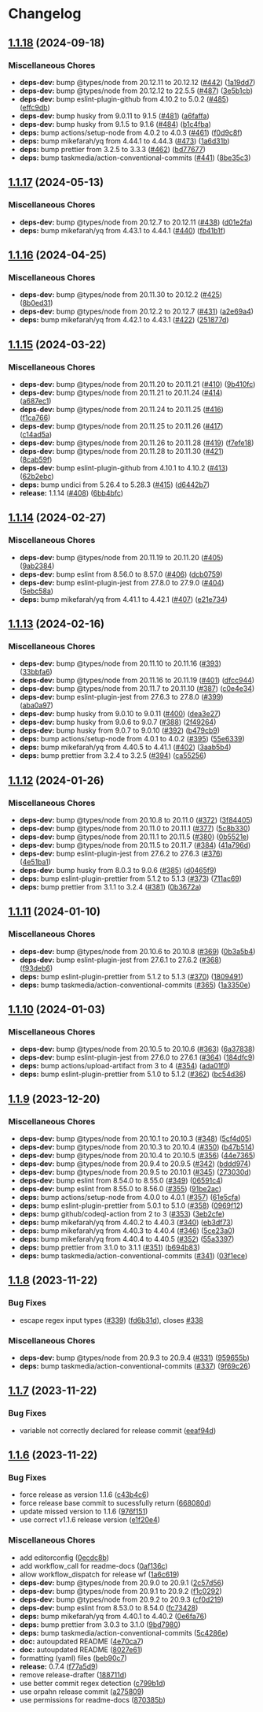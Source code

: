 # Changelog

## [1.1.18](https://github.com/taskmedia/action-conventional-commits/compare/v1.1.17...v1.1.18) (2024-09-18)


### Miscellaneous Chores

* **deps-dev:** bump @types/node from 20.12.11 to 20.12.12 ([#442](https://github.com/taskmedia/action-conventional-commits/issues/442)) ([1a19dd7](https://github.com/taskmedia/action-conventional-commits/commit/1a19dd76c487a262f04c5db781e1f743e38c237d))
* **deps-dev:** bump @types/node from 20.12.12 to 22.5.5 ([#487](https://github.com/taskmedia/action-conventional-commits/issues/487)) ([3e5b1cb](https://github.com/taskmedia/action-conventional-commits/commit/3e5b1cb70009203f5112ece6291948e60c9d9555))
* **deps-dev:** bump eslint-plugin-github from 4.10.2 to 5.0.2 ([#485](https://github.com/taskmedia/action-conventional-commits/issues/485)) ([effc9db](https://github.com/taskmedia/action-conventional-commits/commit/effc9db17fd612731011fad592b0191a2c35a255))
* **deps-dev:** bump husky from 9.0.11 to 9.1.5 ([#481](https://github.com/taskmedia/action-conventional-commits/issues/481)) ([a6faffa](https://github.com/taskmedia/action-conventional-commits/commit/a6faffa939643132f6abd62ef8f5dd1b96b4f2d0))
* **deps-dev:** bump husky from 9.1.5 to 9.1.6 ([#484](https://github.com/taskmedia/action-conventional-commits/issues/484)) ([b1c4fba](https://github.com/taskmedia/action-conventional-commits/commit/b1c4fbacc40699828f016829e00f8d00ebc2e526))
* **deps:** bump actions/setup-node from 4.0.2 to 4.0.3 ([#461](https://github.com/taskmedia/action-conventional-commits/issues/461)) ([f0d9c8f](https://github.com/taskmedia/action-conventional-commits/commit/f0d9c8f3114765216094abc4416850553987f4dd))
* **deps:** bump mikefarah/yq from 4.44.1 to 4.44.3 ([#473](https://github.com/taskmedia/action-conventional-commits/issues/473)) ([1a6d31b](https://github.com/taskmedia/action-conventional-commits/commit/1a6d31b37da97187373177ddcf07fa299d5ea9a7))
* **deps:** bump prettier from 3.2.5 to 3.3.3 ([#462](https://github.com/taskmedia/action-conventional-commits/issues/462)) ([bd77677](https://github.com/taskmedia/action-conventional-commits/commit/bd776774d7036e345f847eac2e6dff0504509023))
* **deps:** bump taskmedia/action-conventional-commits ([#441](https://github.com/taskmedia/action-conventional-commits/issues/441)) ([8be35c3](https://github.com/taskmedia/action-conventional-commits/commit/8be35c354b383fc80a45286ce4371fe5d8b2bfdb))

## [1.1.17](https://github.com/taskmedia/action-conventional-commits/compare/v1.1.16...v1.1.17) (2024-05-13)


### Miscellaneous Chores

* **deps-dev:** bump @types/node from 20.12.7 to 20.12.11 ([#438](https://github.com/taskmedia/action-conventional-commits/issues/438)) ([d01e2fa](https://github.com/taskmedia/action-conventional-commits/commit/d01e2fa852ff0c3ee53e52e397129adef6d986a4))
* **deps:** bump mikefarah/yq from 4.43.1 to 4.44.1 ([#440](https://github.com/taskmedia/action-conventional-commits/issues/440)) ([fb41b1f](https://github.com/taskmedia/action-conventional-commits/commit/fb41b1f01c55b7f2a681b49745dfbf46edca541a))

## [1.1.16](https://github.com/taskmedia/action-conventional-commits/compare/v1.1.15...v1.1.16) (2024-04-25)


### Miscellaneous Chores

* **deps-dev:** bump @types/node from 20.11.30 to 20.12.2 ([#425](https://github.com/taskmedia/action-conventional-commits/issues/425)) ([8b0ed31](https://github.com/taskmedia/action-conventional-commits/commit/8b0ed3118b233a8c386b9ebac6bf9c960ee922b1))
* **deps-dev:** bump @types/node from 20.12.2 to 20.12.7 ([#431](https://github.com/taskmedia/action-conventional-commits/issues/431)) ([a2e69a4](https://github.com/taskmedia/action-conventional-commits/commit/a2e69a4ca5ee18ca963cbeddbeea4fce834fa72d))
* **deps:** bump mikefarah/yq from 4.42.1 to 4.43.1 ([#422](https://github.com/taskmedia/action-conventional-commits/issues/422)) ([251877d](https://github.com/taskmedia/action-conventional-commits/commit/251877d715cb394254ce3daf3661befd174e062e))

## [1.1.15](https://github.com/taskmedia/action-conventional-commits/compare/v1.1.14...v1.1.15) (2024-03-22)


### Miscellaneous Chores

* **deps-dev:** bump @types/node from 20.11.20 to 20.11.21 ([#410](https://github.com/taskmedia/action-conventional-commits/issues/410)) ([9b410fc](https://github.com/taskmedia/action-conventional-commits/commit/9b410fcc59d08fd715a25206be3d5b140f0e9cde))
* **deps-dev:** bump @types/node from 20.11.21 to 20.11.24 ([#414](https://github.com/taskmedia/action-conventional-commits/issues/414)) ([a687ec1](https://github.com/taskmedia/action-conventional-commits/commit/a687ec1772ecc0eb36c04843fd183f846675c6e0))
* **deps-dev:** bump @types/node from 20.11.24 to 20.11.25 ([#416](https://github.com/taskmedia/action-conventional-commits/issues/416)) ([f1ca766](https://github.com/taskmedia/action-conventional-commits/commit/f1ca766cf3e7db63b637393e724ab2abc7856bb5))
* **deps-dev:** bump @types/node from 20.11.25 to 20.11.26 ([#417](https://github.com/taskmedia/action-conventional-commits/issues/417)) ([c14ad5a](https://github.com/taskmedia/action-conventional-commits/commit/c14ad5a3b630dc0cf06ca174e45584d0235c6cd5))
* **deps-dev:** bump @types/node from 20.11.26 to 20.11.28 ([#419](https://github.com/taskmedia/action-conventional-commits/issues/419)) ([f7efe18](https://github.com/taskmedia/action-conventional-commits/commit/f7efe1823fe20655c116e1f2eac7c11dda5a5bbb))
* **deps-dev:** bump @types/node from 20.11.28 to 20.11.30 ([#421](https://github.com/taskmedia/action-conventional-commits/issues/421)) ([8cab59f](https://github.com/taskmedia/action-conventional-commits/commit/8cab59fd8e65e0f6c99743b460417c206e15d7e2))
* **deps-dev:** bump eslint-plugin-github from 4.10.1 to 4.10.2 ([#413](https://github.com/taskmedia/action-conventional-commits/issues/413)) ([62b2ebc](https://github.com/taskmedia/action-conventional-commits/commit/62b2ebc978e6b4a5d01bef5f39dc0134970c0a33))
* **deps:** bump undici from 5.26.4 to 5.28.3 ([#415](https://github.com/taskmedia/action-conventional-commits/issues/415)) ([d6442b7](https://github.com/taskmedia/action-conventional-commits/commit/d6442b727b5cf7f6183bebe5c10f3b6d9d6e8eec))
* **release:** 1.1.14 ([#408](https://github.com/taskmedia/action-conventional-commits/issues/408)) ([6bb4bfc](https://github.com/taskmedia/action-conventional-commits/commit/6bb4bfcf45a940186e8436b8a0465d4d3361a55f))

## [1.1.14](https://github.com/taskmedia/action-conventional-commits/compare/v1.1.13...v1.1.14) (2024-02-27)


### Miscellaneous Chores

* **deps-dev:** bump @types/node from 20.11.19 to 20.11.20 ([#405](https://github.com/taskmedia/action-conventional-commits/issues/405)) ([9ab2384](https://github.com/taskmedia/action-conventional-commits/commit/9ab2384b36a2b4e7f92e7b4f192b81ab81c955c5))
* **deps-dev:** bump eslint from 8.56.0 to 8.57.0 ([#406](https://github.com/taskmedia/action-conventional-commits/issues/406)) ([dcb0759](https://github.com/taskmedia/action-conventional-commits/commit/dcb0759ae49ee83f23c43f628927cf9816346e1b))
* **deps-dev:** bump eslint-plugin-jest from 27.8.0 to 27.9.0 ([#404](https://github.com/taskmedia/action-conventional-commits/issues/404)) ([5ebc58a](https://github.com/taskmedia/action-conventional-commits/commit/5ebc58a35636a57c84fe1b0a2816dfc5ab1a4430))
* **deps:** bump mikefarah/yq from 4.41.1 to 4.42.1 ([#407](https://github.com/taskmedia/action-conventional-commits/issues/407)) ([e21e734](https://github.com/taskmedia/action-conventional-commits/commit/e21e734dadafd9be74c2e4848a178cb779a9ad50))

## [1.1.13](https://github.com/taskmedia/action-conventional-commits/compare/v1.1.12...v1.1.13) (2024-02-16)


### Miscellaneous Chores

* **deps-dev:** bump @types/node from 20.11.10 to 20.11.16 ([#393](https://github.com/taskmedia/action-conventional-commits/issues/393)) ([33bbfa6](https://github.com/taskmedia/action-conventional-commits/commit/33bbfa602fd660349b7d957136bffafacd828d51))
* **deps-dev:** bump @types/node from 20.11.16 to 20.11.19 ([#401](https://github.com/taskmedia/action-conventional-commits/issues/401)) ([dfcc944](https://github.com/taskmedia/action-conventional-commits/commit/dfcc944194c3014c9c6329e83da2d4a2b3733653))
* **deps-dev:** bump @types/node from 20.11.7 to 20.11.10 ([#387](https://github.com/taskmedia/action-conventional-commits/issues/387)) ([c0e4e34](https://github.com/taskmedia/action-conventional-commits/commit/c0e4e34232521c2f63d09f6c43ac32ecf938f10e))
* **deps-dev:** bump eslint-plugin-jest from 27.6.3 to 27.8.0 ([#399](https://github.com/taskmedia/action-conventional-commits/issues/399)) ([aba0a97](https://github.com/taskmedia/action-conventional-commits/commit/aba0a9710b30057a7bd8257cf3e598b617833cde))
* **deps-dev:** bump husky from 9.0.10 to 9.0.11 ([#400](https://github.com/taskmedia/action-conventional-commits/issues/400)) ([dea3e27](https://github.com/taskmedia/action-conventional-commits/commit/dea3e2741b541a0606694efab946f1cce65bed7f))
* **deps-dev:** bump husky from 9.0.6 to 9.0.7 ([#388](https://github.com/taskmedia/action-conventional-commits/issues/388)) ([2f49264](https://github.com/taskmedia/action-conventional-commits/commit/2f49264b382ded0a0b37074f03656baed73768d0))
* **deps-dev:** bump husky from 9.0.7 to 9.0.10 ([#392](https://github.com/taskmedia/action-conventional-commits/issues/392)) ([b479cb9](https://github.com/taskmedia/action-conventional-commits/commit/b479cb9d53e121479ed1b5fec1353278d2f34fd7))
* **deps:** bump actions/setup-node from 4.0.1 to 4.0.2 ([#395](https://github.com/taskmedia/action-conventional-commits/issues/395)) ([55e6339](https://github.com/taskmedia/action-conventional-commits/commit/55e6339529cace3559b9e50ce6d442d68686f86c))
* **deps:** bump mikefarah/yq from 4.40.5 to 4.41.1 ([#402](https://github.com/taskmedia/action-conventional-commits/issues/402)) ([3aab5b4](https://github.com/taskmedia/action-conventional-commits/commit/3aab5b419a0880df12f8382909800d603a10165f))
* **deps:** bump prettier from 3.2.4 to 3.2.5 ([#394](https://github.com/taskmedia/action-conventional-commits/issues/394)) ([ca55256](https://github.com/taskmedia/action-conventional-commits/commit/ca5525623ac5a0e798b0e8131e9d0d9f05e2f978))

## [1.1.12](https://github.com/taskmedia/action-conventional-commits/compare/v1.1.11...v1.1.12) (2024-01-26)


### Miscellaneous Chores

* **deps-dev:** bump @types/node from 20.10.8 to 20.11.0 ([#372](https://github.com/taskmedia/action-conventional-commits/issues/372)) ([3f84405](https://github.com/taskmedia/action-conventional-commits/commit/3f84405537991963d352aa02fb538348aeccbf37))
* **deps-dev:** bump @types/node from 20.11.0 to 20.11.1 ([#377](https://github.com/taskmedia/action-conventional-commits/issues/377)) ([5c8b330](https://github.com/taskmedia/action-conventional-commits/commit/5c8b3303b291a664a068661568e23938a3e8752b))
* **deps-dev:** bump @types/node from 20.11.1 to 20.11.5 ([#380](https://github.com/taskmedia/action-conventional-commits/issues/380)) ([0b5521e](https://github.com/taskmedia/action-conventional-commits/commit/0b5521e43f90276c1c72bdd5539e5545c11854d8))
* **deps-dev:** bump @types/node from 20.11.5 to 20.11.7 ([#384](https://github.com/taskmedia/action-conventional-commits/issues/384)) ([41a796d](https://github.com/taskmedia/action-conventional-commits/commit/41a796d79f6da10e3d349b34833b691608b18f55))
* **deps-dev:** bump eslint-plugin-jest from 27.6.2 to 27.6.3 ([#376](https://github.com/taskmedia/action-conventional-commits/issues/376)) ([4e51ba1](https://github.com/taskmedia/action-conventional-commits/commit/4e51ba1ba72d0adcf6d2883c354bc2ff4a08fe90))
* **deps-dev:** bump husky from 8.0.3 to 9.0.6 ([#385](https://github.com/taskmedia/action-conventional-commits/issues/385)) ([d0465f9](https://github.com/taskmedia/action-conventional-commits/commit/d0465f9bd6b5388a39a603241d1092163fde385f))
* **deps:** bump eslint-plugin-prettier from 5.1.2 to 5.1.3 ([#373](https://github.com/taskmedia/action-conventional-commits/issues/373)) ([711ac69](https://github.com/taskmedia/action-conventional-commits/commit/711ac69a1b4a2187dfbc4383d3a44c6a5eca1bb9))
* **deps:** bump prettier from 3.1.1 to 3.2.4 ([#381](https://github.com/taskmedia/action-conventional-commits/issues/381)) ([0b3672a](https://github.com/taskmedia/action-conventional-commits/commit/0b3672a089e27371f450a82fb8537925df2ad3e7))

## [1.1.11](https://github.com/taskmedia/action-conventional-commits/compare/v1.1.10...v1.1.11) (2024-01-10)


### Miscellaneous Chores

* **deps-dev:** bump @types/node from 20.10.6 to 20.10.8 ([#369](https://github.com/taskmedia/action-conventional-commits/issues/369)) ([0b3a5b4](https://github.com/taskmedia/action-conventional-commits/commit/0b3a5b4b0c224f613699a003c4184879b7a18d31))
* **deps-dev:** bump eslint-plugin-jest from 27.6.1 to 27.6.2 ([#368](https://github.com/taskmedia/action-conventional-commits/issues/368)) ([f93deb6](https://github.com/taskmedia/action-conventional-commits/commit/f93deb662a2f020df9434a9dbabf81c28773ff93))
* **deps:** bump eslint-plugin-prettier from 5.1.2 to 5.1.3 ([#370](https://github.com/taskmedia/action-conventional-commits/issues/370)) ([1809491](https://github.com/taskmedia/action-conventional-commits/commit/180949151b3f8a2bf502406afbadb5c8631462f8))
* **deps:** bump taskmedia/action-conventional-commits ([#365](https://github.com/taskmedia/action-conventional-commits/issues/365)) ([1a3350e](https://github.com/taskmedia/action-conventional-commits/commit/1a3350eda1b2dad913cb50256d0b15d7cb166b36))

## [1.1.10](https://github.com/taskmedia/action-conventional-commits/compare/v1.1.9...v1.1.10) (2024-01-03)


### Miscellaneous Chores

* **deps-dev:** bump @types/node from 20.10.5 to 20.10.6 ([#363](https://github.com/taskmedia/action-conventional-commits/issues/363)) ([6a37838](https://github.com/taskmedia/action-conventional-commits/commit/6a37838ea55039010a9ddb44860cd612d2249fa1))
* **deps-dev:** bump eslint-plugin-jest from 27.6.0 to 27.6.1 ([#364](https://github.com/taskmedia/action-conventional-commits/issues/364)) ([184dfc9](https://github.com/taskmedia/action-conventional-commits/commit/184dfc995c7e59c8ba4c76ce15a2a192e91ea0fb))
* **deps:** bump actions/upload-artifact from 3 to 4 ([#354](https://github.com/taskmedia/action-conventional-commits/issues/354)) ([ada01f0](https://github.com/taskmedia/action-conventional-commits/commit/ada01f0bd722f2ec8e6f184bf5d5443726b098f0))
* **deps:** bump eslint-plugin-prettier from 5.1.0 to 5.1.2 ([#362](https://github.com/taskmedia/action-conventional-commits/issues/362)) ([bc54d36](https://github.com/taskmedia/action-conventional-commits/commit/bc54d36263f292449f3421f134d7a8c12fbf181b))

## [1.1.9](https://github.com/taskmedia/action-conventional-commits/compare/v1.1.8...v1.1.9) (2023-12-20)


### Miscellaneous Chores

* **deps-dev:** bump @types/node from 20.10.1 to 20.10.3 ([#348](https://github.com/taskmedia/action-conventional-commits/issues/348)) ([5cf4d05](https://github.com/taskmedia/action-conventional-commits/commit/5cf4d053fc4e0997267e43df3f4add4fe1de16ed))
* **deps-dev:** bump @types/node from 20.10.3 to 20.10.4 ([#350](https://github.com/taskmedia/action-conventional-commits/issues/350)) ([b47b514](https://github.com/taskmedia/action-conventional-commits/commit/b47b514eedbbc45422cde4ac416f610b95ea922b))
* **deps-dev:** bump @types/node from 20.10.4 to 20.10.5 ([#356](https://github.com/taskmedia/action-conventional-commits/issues/356)) ([44e7365](https://github.com/taskmedia/action-conventional-commits/commit/44e7365846ceba4696ca1ff6a12b6d8e2ac35c8c))
* **deps-dev:** bump @types/node from 20.9.4 to 20.9.5 ([#342](https://github.com/taskmedia/action-conventional-commits/issues/342)) ([bddd974](https://github.com/taskmedia/action-conventional-commits/commit/bddd974ae276ac64635bdad5533bb95b4a260cb2))
* **deps-dev:** bump @types/node from 20.9.5 to 20.10.1 ([#345](https://github.com/taskmedia/action-conventional-commits/issues/345)) ([273030d](https://github.com/taskmedia/action-conventional-commits/commit/273030d5a7fbf0c232b6cbf1fbe19eb17b617209))
* **deps-dev:** bump eslint from 8.54.0 to 8.55.0 ([#349](https://github.com/taskmedia/action-conventional-commits/issues/349)) ([06591c4](https://github.com/taskmedia/action-conventional-commits/commit/06591c470979910186d41a3d557f0c834c280a36))
* **deps-dev:** bump eslint from 8.55.0 to 8.56.0 ([#355](https://github.com/taskmedia/action-conventional-commits/issues/355)) ([91be2ac](https://github.com/taskmedia/action-conventional-commits/commit/91be2acf25b747427f53d814a71b6b478106eaa3))
* **deps:** bump actions/setup-node from 4.0.0 to 4.0.1 ([#357](https://github.com/taskmedia/action-conventional-commits/issues/357)) ([61e5cfa](https://github.com/taskmedia/action-conventional-commits/commit/61e5cfa637c1612284fecc1f7f91545a5a5377cf))
* **deps:** bump eslint-plugin-prettier from 5.0.1 to 5.1.0 ([#358](https://github.com/taskmedia/action-conventional-commits/issues/358)) ([0969f12](https://github.com/taskmedia/action-conventional-commits/commit/0969f12dd23fbed2ae949a0501c94dbb1d26ab98))
* **deps:** bump github/codeql-action from 2 to 3 ([#353](https://github.com/taskmedia/action-conventional-commits/issues/353)) ([3eb2cfe](https://github.com/taskmedia/action-conventional-commits/commit/3eb2cfe71fd549b697a15c22d43b994a642c8c2f))
* **deps:** bump mikefarah/yq from 4.40.2 to 4.40.3 ([#340](https://github.com/taskmedia/action-conventional-commits/issues/340)) ([eb3df73](https://github.com/taskmedia/action-conventional-commits/commit/eb3df731e072815fa4505d29a1e6893f307697a8))
* **deps:** bump mikefarah/yq from 4.40.3 to 4.40.4 ([#346](https://github.com/taskmedia/action-conventional-commits/issues/346)) ([5ce23a0](https://github.com/taskmedia/action-conventional-commits/commit/5ce23a0807ca2a34b5ae788012edb60025817ce7))
* **deps:** bump mikefarah/yq from 4.40.4 to 4.40.5 ([#352](https://github.com/taskmedia/action-conventional-commits/issues/352)) ([55a3397](https://github.com/taskmedia/action-conventional-commits/commit/55a3397920f7f0fe92d390245c7999a088056f2f))
* **deps:** bump prettier from 3.1.0 to 3.1.1 ([#351](https://github.com/taskmedia/action-conventional-commits/issues/351)) ([b694b83](https://github.com/taskmedia/action-conventional-commits/commit/b694b836c8b46416d2653032e3bf13c496639a29))
* **deps:** bump taskmedia/action-conventional-commits ([#341](https://github.com/taskmedia/action-conventional-commits/issues/341)) ([03f1ece](https://github.com/taskmedia/action-conventional-commits/commit/03f1eceeb1f2937c22a413983c2a07b2a4d260a2))

## [1.1.8](https://github.com/taskmedia/action-conventional-commits/compare/v1.1.7...v1.1.8) (2023-11-22)


### Bug Fixes

* escape regex input types ([#339](https://github.com/taskmedia/action-conventional-commits/issues/339)) ([fd6b31d](https://github.com/taskmedia/action-conventional-commits/commit/fd6b31d13833a167dcd716781f98b5f14c59b80c)), closes [#338](https://github.com/taskmedia/action-conventional-commits/issues/338)


### Miscellaneous Chores

* **deps-dev:** bump @types/node from 20.9.3 to 20.9.4 ([#331](https://github.com/taskmedia/action-conventional-commits/issues/331)) ([959655b](https://github.com/taskmedia/action-conventional-commits/commit/959655b79d0be798d60fbb9a2bd88ee2664cfced))
* **deps:** bump taskmedia/action-conventional-commits ([#337](https://github.com/taskmedia/action-conventional-commits/issues/337)) ([9f69c26](https://github.com/taskmedia/action-conventional-commits/commit/9f69c26bfd88aec65684623ab56f77a56869af2a))

## [1.1.7](https://github.com/taskmedia/action-conventional-commits/compare/v1.1.6...v1.1.7) (2023-11-22)


### Bug Fixes

* variable not correctly declared for release commit ([eeaf94d](https://github.com/taskmedia/action-conventional-commits/commit/eeaf94dc151a723db9108b4e4685e295eb9f533a))

## [1.1.6](https://github.com/taskmedia/action-conventional-commits/compare/v0.7.3...v1.1.6) (2023-11-22)


### Bug Fixes

* force release as version 1.1.6 ([c43b4c6](https://github.com/taskmedia/action-conventional-commits/commit/c43b4c6fd05d5d4b1ee835bbde03638aed7ba172))
* force release base commit to sucessfully return ([668080d](https://github.com/taskmedia/action-conventional-commits/commit/668080d48b0dd0acd99c5361ba84f7a81a850f44))
* update missed version to 1.1.6 ([976f151](https://github.com/taskmedia/action-conventional-commits/commit/976f1519406581337b373d65ef1ab604d0bd0083))
* use correct v1.1.6 release version ([e1f20e4](https://github.com/taskmedia/action-conventional-commits/commit/e1f20e45b77e52cffc816e8cc256653cc00c1ca8))


### Miscellaneous Chores

* add editorconfig ([0ecdc8b](https://github.com/taskmedia/action-conventional-commits/commit/0ecdc8b17ef6ea5db3c080eb5432de8475cbcd50))
* add workflow_call for readme-docs ([0af136c](https://github.com/taskmedia/action-conventional-commits/commit/0af136cfab3d2d9a5aaedc55bc21329f1c90c20a))
* allow workflow_dispatch for release wf ([1a6c619](https://github.com/taskmedia/action-conventional-commits/commit/1a6c619f39dd75c8bce61d491e986f74b79ba0aa))
* **deps-dev:** bump @types/node from 20.9.0 to 20.9.1 ([2c57d56](https://github.com/taskmedia/action-conventional-commits/commit/2c57d56506b63b44e5a4ab0ff04dd297a48136b0))
* **deps-dev:** bump @types/node from 20.9.1 to 20.9.2 ([f1c0292](https://github.com/taskmedia/action-conventional-commits/commit/f1c02920c29d274ea5bd4bdab39e8b663856cdbf))
* **deps-dev:** bump @types/node from 20.9.2 to 20.9.3 ([cf0d219](https://github.com/taskmedia/action-conventional-commits/commit/cf0d219fce7e5609ca5663eaa2542d1441d1480c))
* **deps-dev:** bump eslint from 8.53.0 to 8.54.0 ([fc73428](https://github.com/taskmedia/action-conventional-commits/commit/fc7342848d72272da66f4a9e8ad31d0b4ff84f5a))
* **deps:** bump mikefarah/yq from 4.40.1 to 4.40.2 ([0e6fa76](https://github.com/taskmedia/action-conventional-commits/commit/0e6fa76ea26d4418802d56f625dea641bf45215e))
* **deps:** bump prettier from 3.0.3 to 3.1.0 ([9bd7980](https://github.com/taskmedia/action-conventional-commits/commit/9bd7980e1ce4001cf5bb481d9af16e023a8b4d0b))
* **deps:** bump taskmedia/action-conventional-commits ([5c4286e](https://github.com/taskmedia/action-conventional-commits/commit/5c4286e7853b4d2e0b1d1b091e33c9a207b20a48))
* **doc:** autoupdated README ([4e70ca7](https://github.com/taskmedia/action-conventional-commits/commit/4e70ca7fc0f96c3909256c18467aa63e7e069d44))
* **doc:** autoupdated README ([8027e61](https://github.com/taskmedia/action-conventional-commits/commit/8027e61b191b4e0c0a126d9f41699b77399691da))
* formatting (yaml) files ([beb90c7](https://github.com/taskmedia/action-conventional-commits/commit/beb90c7963fb669fa2629cd334d29d40635be16d))
* **release:** 0.7.4 ([f77a5d9](https://github.com/taskmedia/action-conventional-commits/commit/f77a5d907064851a8a0caf8c1e804ff6925d2982))
* remove release-drafter ([188711d](https://github.com/taskmedia/action-conventional-commits/commit/188711d10002b53265b609d5f75e9609e232106f))
* use better commit regex detection ([c799b1d](https://github.com/taskmedia/action-conventional-commits/commit/c799b1d4611ec3b5f792379689ffc6f1ebdf69be))
* use orpahn release commit ([a275809](https://github.com/taskmedia/action-conventional-commits/commit/a27580974f7a623ec5801b20d06cd77d4abc6164))
* use permissions for readme-docs ([870385b](https://github.com/taskmedia/action-conventional-commits/commit/870385b3544ba2466d24798a91376a47adbf4906))
